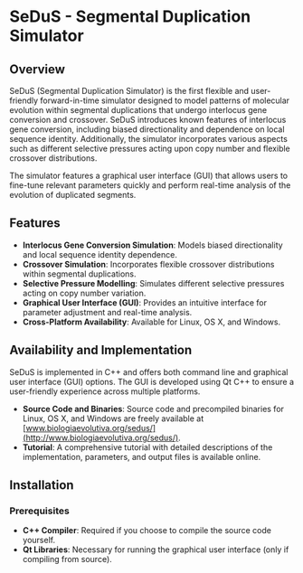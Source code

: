 # SeDuS - Segmental Duplication Simulator

## Overview

SeDuS (Segmental Duplication Simulator) is the first flexible and user-friendly forward-in-time simulator designed to model patterns of molecular evolution within segmental duplications that undergo interlocus gene conversion and crossover. SeDuS introduces known features of interlocus gene conversion, including biased directionality and dependence on local sequence identity. Additionally, the simulator incorporates various aspects such as different selective pressures acting upon copy number and flexible crossover distributions.

The simulator features a graphical user interface (GUI) that allows users to fine-tune relevant parameters quickly and perform real-time analysis of the evolution of duplicated segments.

## Features

- **Interlocus Gene Conversion Simulation**: Models biased directionality and local sequence identity dependence.
- **Crossover Simulation**: Incorporates flexible crossover distributions within segmental duplications.
- **Selective Pressure Modelling**: Simulates different selective pressures acting on copy number variation.
- **Graphical User Interface (GUI)**: Provides an intuitive interface for parameter adjustment and real-time analysis.
- **Cross-Platform Availability**: Available for Linux, OS X, and Windows.

## Availability and Implementation

SeDuS is implemented in C++ and offers both command line and graphical user interface (GUI) options. The GUI is developed using Qt C++ to ensure a user-friendly experience across multiple platforms.

- **Source Code and Binaries**: Source code and precompiled binaries for Linux, OS X, and Windows are freely available at [www.biologiaevolutiva.org/sedus/](http://www.biologiaevolutiva.org/sedus/).
- **Tutorial**: A comprehensive tutorial with detailed descriptions of the implementation, parameters, and output files is available online.

## Installation

### Prerequisites

- **C++ Compiler**: Required if you choose to compile the source code yourself.
- **Qt Libraries**: Necessary for running the graphical user interface (only if compiling from source).
  

